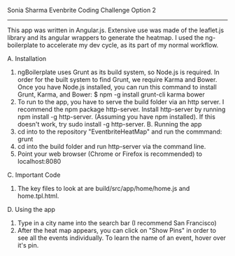 Sonia Sharma Evenbrite Coding Challenge Option 2
_________________________________________________

This app was written in Angular.js. Extensive use was made of the leaflet.js library and its angular wrappers to generate the heatmap. I used the ng-boilerplate to accelerate my dev cycle, as its part of my normal workflow.   

A. Installation
1. ngBoilerplate uses Grunt as its build system, so Node.js is required. In order for the built system to find Grunt, we require Karma and Bower. Once you have Node.js installed, you can run this command to install Grunt, Karma, and Bower: $ npm -g install grunt-cli karma bower
2. To run to the app, you have to serve the build folder via an http server. I recommend the npm package http-server. Install http-server by running npm install -g http-server. (Assuming you have npm installed). If this doesn't work, try sudo install -g http-server.
B. Running the app
1. cd into to the repository "EventbriteHeatMap" and run the commmand: grunt
2. cd into the build folder and run http-server via the command line.
3. Point your web browser (Chrome or Firefox is recommended) to localhost:8080

C. Important Code
1. The key files to look at are build/src/app/home/home.js and home.tpl.html.
	
D. Using the app
1. Type in a city name into the search bar (I recommend San Francisco)
2. After the heat map appears, you can click on "Show Pins" in order to see all the events individually. To learn the name of an event, hover over it's pin. 
